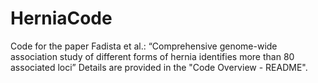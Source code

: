 # HerniaCode
Code for the paper Fadista et al.: “Comprehensive genome-wide association study of different forms of hernia identifies more than 80 associated loci”
Details are provided in the "Code Overview - README".
